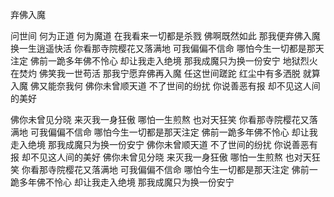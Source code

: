 弃佛入魔


问世间
何为正道
何为魔道
在我看来一切都是杀戮
佛啊既然如此
那我便弃佛入魔
换一生逍遥快活
你看那寺院樱花又落满地
可我偏偏不信命
哪怕今生一切都是那天注定
佛前一跪多年佛不怜心
却让我走入绝境
那我成魔只为换一份安宁
地狱烈火在焚灼
佛笑我一世苟活
那我宁愿弃佛再入魔
任这世间蹉跎
红尘中有多洒脱
就算入魔
佛又能奈我何
佛你未曾顺天道
不了世间的纷扰
你说善恶有报
却不见这人间的美好

佛你未曾见分晓
来灭我一身狂傲
哪怕一生煎熬
也对天狂笑
你看那寺院樱花又落满地
可我偏偏不信命
哪怕今生一切都是那天注定
佛前一跪多年佛不怜心
却让我走入绝境
那我成魔只为换一份安宁
佛你未曾顺天道
不了世间的纷扰
你说善恶有报
却不见这人间的美好
佛你未曾见分晓
来灭我一身狂傲
哪怕一生煎熬
也对天狂笑
你看那寺院樱花又落满地
可我偏偏不信命
哪怕今生一切都是那天注定
佛前一跪多年佛不怜心
却让我走入绝境
那我成魔只为换一份安宁